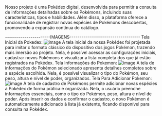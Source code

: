 Nosso projeto é uma Pokédex digital, desenvolvida para permitir a consulta de informações detalhadas sobre os Pokémons, incluindo suas características, tipos e habilidades. 
Além disso, a plataforma oferece a funcionalidade de registrar novas espécies de Pokémons descobertas, promovendo a expansão contínua do catálogo.

-----------------------IMAGENS------------------------------------
Tela Inicial da Pokedex:
![image](https://github.com/user-attachments/assets/acb8f58c-b7b1-4b8f-98dc-3b4f8c2a6cb0)
A tela inicial da nossa Pokédex foi projetada para imitar o formato clássico do dispositivo dos jogos Pokémon, trazendo mais imersão ao projeto.
Nela, é possível acessar as configurações iniciais, cadastrar novos Pokémons e visualizar a lista completa dos que já estão registrados na Pokédex.
Tela Informações do Pokemon:
![image](https://github.com/user-attachments/assets/48261c2b-e951-4908-a4e6-c3ffbb16b915)
A tela de informações do Pokémon selecionado apresenta detalhes completos sobre a espécie escolhida. Nela, é possível visualizar o tipo do Pokémon, seu peso, altura e nível de poder, organizados.
Tela Para Adicionar Pokemon:
![image](https://github.com/user-attachments/assets/5fedaf40-7ef0-4dee-b951-0e56ba85c06f) 
A tela de cadastro de Pokémons permite adicionar novas espécies à Pokédex de forma prática e organizada. 
Nela, o usuário preenche informações essenciais, como o tipo do Pokémon, peso, altura e nível de poder. Após inserir os dados e confirmar o cadastro, o novo Pokémon é automaticamente adicionado à lista já existente, ficando disponível para consulta na Pokédex.
